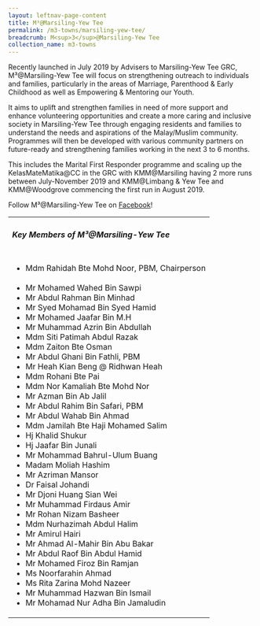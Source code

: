 ```yaml
---
layout: leftnav-page-content
title: M³@Marsiling-Yew Tee
permalink: /m3-towns/marsiling-yew-tee/
breadcrumb: M<sup>3</sup>@Marsiling-Yew Tee
collection_name: m3-towns
---
```


Recently launched in July 2019 by Advisers to Marsiling-Yew Tee GRC, M³@Marsiling-Yew Tee will focus on strengthening outreach to individuals and families, particularly in the areas of Marriage, Parenthood & Early Childhood as well as Empowering & Mentoring our Youth.

It aims to uplift and strengthen families in need of more support and enhance volunteering opportunities and create a more caring and inclusive society in Marsiling-Yew Tee through engaging residents and families to understand the needs and aspirations of the Malay/Muslim community. Programmes will then be developed with various community partners on future-ready and strengthening families working in the next 3 to 6 months. 

This includes the Marital First Responder programme and scaling up the KelasMateMatika@CC in the GRC with KMM@Marsiling having 2 more runs between July-November 2019 and KMM@Limbang & Yew Tee and KMM@Woodgrove commencing the first run in August 2019.  

Follow M³@Marsiling-Yew Tee on [Facebook](https://www.facebook.com/M3atMarsilingYewTee)!


<table class="table-h">
  <tr>
  <td><h5>Key Members of M³@Marsiling-Yew Tee</h5></td>
  </tr>
  <tr>
  <td>
    <ul>
      <li> Mdm Rahidah Bte Mohd Noor, PBM, Chairperson</li><br>
      <li>Mr Mohamed Wahed Bin Sawpi</li>
      <li>Mr Abdul Rahman Bin Minhad</li>
      <li>Mr Syed Mohamad Bin Syed Hamid</li>
<li>Mr Mohamed Jaafar Bin M.H</li>
<li>Mr Muhammad Azrin Bin Abdullah</li>
<li>Mdm Siti Patimah Abdul Razak</li>
<li>Mdm Zaiton Bte Osman</li>
<li>Mr Abdul Ghani Bin Fathli, PBM</li>
<li>Mr Heah Kian Beng @ Ridhwan Heah</li>
<li>Mdm Rohani Bte Pai</li>
<li>Mdm Nor Kamaliah Bte Mohd Nor</li>
<li>Mr Azman Bin Ab Jalil</li>
<li>Mr Abdul Rahim Bin Safari, PBM</li>
<li>Mr Abdul Wahab Bin Ahmad</li>
<li>Mdm Jamilah Bte Haji Mohamed Salim</li>
<li>Hj Khalid Shukur</li>
<li>Hj Jaafar Bin Junali</li>
<li>Mr Mohammad Bahrul-Ulum Buang</li>
<li>Madam Moliah Hashim</li>
<li>Mr Azriman Mansor</li>
<li>Dr Faisal Johandi </li>
<li>Mr Djoni Huang Sian Wei</li>
<li>Mr Muhammad Firdaus Amir</li>
<li>Mr Rohan Nizam Basheer</li>
<li>Mdm Nurhazimah Abdul Halim</li>
<li>Mr Amirul Hairi</li>
<li>Mr Ahmad Al-Mahir Bin Abu Bakar</li>
<li>Mr Abdul Raof Bin Abdul Hamid</li>
<li>Mr Mohamed Firoz Bin Ramjan</li>
<li>Ms Noorfarahin Ahmad</li>
<li>Ms Rita Zarina Mohd Nazeer</li>
<li>Mr Muhammad Hazwan Bin Ismail</li>
<li>Mr Mohamad Nur Adha Bin Jamaludin</li>

    
 </ul>
    </td>
     </tr>
  </table>
